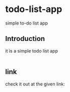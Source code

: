 # todo-list-app
simple to-do list app
## Introduction
it is a simple todo list app <br><br>
## link
check it out at the given link: <br>